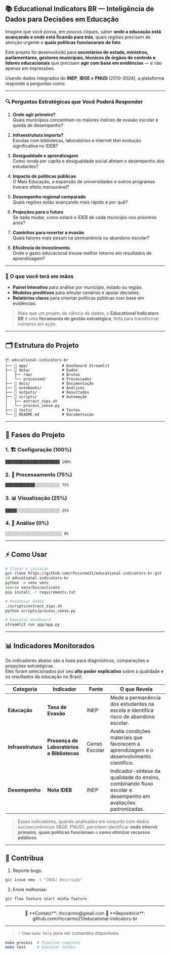 ## 📚 Educational Indicators BR — Inteligência de Dados para Decisões em Educação

Imagine que você possa, em poucos cliques, saber **onde a educação está avançando e onde está ficando para trás**, quais regiões precisam de atenção urgente e **quais políticas funcionaram de fato**.  

Este projeto foi desenvolvido para **secretários de estado, ministros, parlamentares, gestores municipais, técnicos de órgãos de controle e líderes educacionais** que precisam **agir com base em evidências** — e não apenas em impressões.  

Usando dados integrados do **INEP**, **IBGE** e **PNUD** (2010–2024), a plataforma responde a perguntas como:  

---

### 🔍 Perguntas Estratégicas que Você Poderá Responder

1. **Onde agir primeiro?**  
   Quais municípios concentram os maiores índices de evasão escolar e queda de desempenho?  

2. **Infraestrutura importa?**  
   Escolas com bibliotecas, laboratórios e internet têm evolução significativa no IDEB?  

3. **Desigualdade e aprendizagem**  
   Como renda per capita e desigualdade social afetam o desempenho dos estudantes?  

4. **Impacto de políticas públicas**  
   O Mais Educação, a expansão de universidades e outros programas tiveram efeito mensurável?  

5. **Desempenho regional comparado**  
   Quais regiões estão avançando mais rápido e por quê?  

6. **Projeções para o futuro**  
   Se nada mudar, como estará o IDEB de cada município nos próximos anos?  

7. **Caminhos para reverter a evasão**  
   Quais fatores mais pesam na permanência ou abandono escolar?  

8. **Eficiência de investimento**  
   Onde o gasto educacional trouxe melhor retorno em resultados de aprendizagem?  

---

### 🎯 O que você terá em mãos

- **Painel Interativo** para análise por município, estado ou região.  
- **Modelos preditivos** para simular cenários e apoiar decisões.  
- **Relatórios claros** para orientar políticas públicas com base em evidências.  

> Mais que um projeto de ciência de dados, o **Educational Indicators BR** é uma **ferramenta de gestão estratégica**, feita para transformar números em ação.

---

## 🗂 Estrutura do Projeto

```text
📦 educational-indicators-br
├── 📂 app/               # Dashboard Streamlit
├── 📂 data/              # Dados
│   ├── raw/             # Brutos
│   └── processed/       # Processados
├── 📂 docs/              # Documentação
├── 📂 notebooks/         # Análises
├── 📂 outputs/           # Resultados
├── 📂 scripts/           # Automação
│   ├── extract_zips.sh
│   └── process_censo.py
├── 📂 tests/             # Testes
└── 📜 README.md          # Documentação
```

---

## 🚀 Fases do Projeto

### 1. 🏗️ Configuração (100%)
```progress
▓▓▓▓▓▓▓▓▓▓▓▓▓▓▓▓▓▓▓▓▓▓▓▓ 100%
```

### 2. 🧹 Processamento (75%)
```progress
▓▓▓▓▓▓▓▓▓▓▓▓▓░░░░░░░░░░░ 75%
```

### 3. 📊 Visualização (25%)
```progress
▓▓▓▓▓░░░░░░░░░░░░░░░░░░░ 25%
```

### 4. 🤖 Análise (0%)
```progress
░░░░░░░░░░░░░░░░░░░░░░░░░ 0%
```

---

## ⚡ Como Usar

```bash
# Clonar e instalar
git clone https://github.com/rhccarmo21/educational-indicators-br.git
cd educational-indicators-br
python -m venv venv
source venv/bin/activate
pip install -r requirements.txt

# Processar dados
./scripts/extract_zips.sh
python scripts/process_censo.py

# Executar dashboard
streamlit run app/app.py
```

---

## 📊 Indicadores Monitorados

Os indicadores abaixo são a base para diagnósticos, comparações e projeções estratégicas.  
Eles foram selecionados por seu **alto poder explicativo** sobre a qualidade e os resultados da educação no Brasil.

| Categoria       | Indicador                        | Fonte  | O que Revela |
|-----------------|----------------------------------|--------|--------------|
| **Educação**    | **Taxa de Evasão**               | INEP   | Mede a permanência dos estudantes na escola e identifica risco de abandono escolar. |
| **Infraestrutura** | **Presença de Laboratórios e Bibliotecas** | Censo Escolar | Avalia condições materiais que favorecem a aprendizagem e o desenvolvimento científico. |
| **Desempenho**  | **Nota IDEB**                    | INEP   | Indicador-síntese da qualidade do ensino, combinando fluxo escolar e desempenho em avaliações padronizadas. |

> Esses indicadores, quando analisados em conjunto com dados socioeconômicos (IBGE, PNUD), permitem identificar **onde intervir primeiro**, **quais políticas funcionam** e **como otimizar recursos públicos**.

---

## 🤝 Contribua

1. Reporte bugs:
```bash
git issue new -t "[BUG] Descrição"
```

2. Envie melhorias:
```bash
git flow feature start minha-feature
```

---

<div align="center">
📧 **Contato**: rhccarmo@gmail.com  
🔗 **Repositório**: github.com/rhccarmo21/educational-indicators-br
</div>

---

> 💡 Use `make help` para ver comandos disponíveis
```bash
make process  # Pipeline completo
make test     # Executar testes
```



